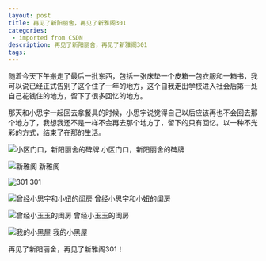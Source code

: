```yaml
---
layout: post
title: 再见了新阳丽舍，再见了新雅阁301
categories: 
 - imported from CSDN
description: 再见了新阳丽舍，再见了新雅阁301
tags: 
---
```


随着今天下午搬走了最后一批东西，包括一张床垫一个皮箱一包衣服和一箱书，我可以说已经正式告别了这个住了一年的地方，这个自我走出学校进入社会后第一处自己花钱住的地方，留下了很多回忆的地方。

那天和小思宇一起回去拿餐具的时候，小思宇说觉得自己以后应该再也不会回去那个地方了，我想我还不是一样不会再去那个地方了，留下的只有回忆。以一种不光彩的方式，结束了在那的生活。

![小区门口，新阳丽舍的碑牌](../../../media/2006-07-15/1.jpg)
小区门口，新阳丽舍的碑牌

![新雅阁](../../../media/2006-07-15/2.jpg)
新雅阁

![301](../../../media/2006-07-15/3.jpg)
301

![曾经小思宇和小妞的闺房](../../../media/2006-07-15/4.jpg)
曾经小思宇和小妞的闺房

![曾经小玉玉的闺房](../../../media/2006-07-15/5.jpg)
曾经小玉玉的闺房

![我的小黑屋](../../../media/2006-07-15/6.jpg)
我的小黑屋

再见了新阳丽舍，再见了新雅阁301！
